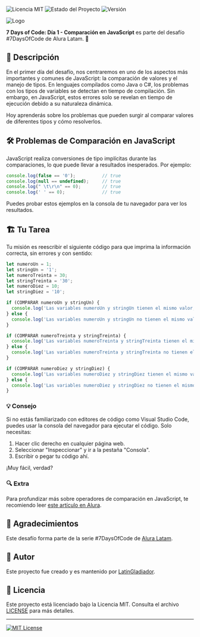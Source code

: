 ![Licencia MIT](https://img.shields.io/badge/licencia-MIT-blue.svg)
![Estado del Proyecto](https://img.shields.io/badge/estado-en%20progreso-yellow.svg)
![Versión](https://img.shields.io/badge/versión-1.0.0-brightgreen.svg)

![Logo]([https://user-images.githubusercontent.com/121910576/257302088-d2a9edb6-75e5-4118-aaba-6f53da7715dc.png](https://ci3.googleusercontent.com/meips/ADKq_NYye8g_ty_wD0XYL2GNMoDxBRpcB02j223NEnCIKMv91C9l_5f_N3N38F6JvoVwpkLhbY7i3sp5SaEjMVRInLoayPs_bzSGaWzDMCQtt6u6_sg-WvXgzvnf_2kBi05E55G_=s0-d-e1-ft#https://d335luupugsy2.cloudfront.net/cms/files/10224/1722974906/$2rp7nct8hor))

**7 Days of Code: Día 1 - Comparación en JavaScript** es parte del desafío #7DaysOfCode de Alura Latam. 🎉

## 🚀 Descripción

En el primer día del desafío, nos centraremos en uno de los aspectos más importantes y comunes de JavaScript: la comparación de valores y el manejo de tipos. En lenguajes compilados como Java o C#, los problemas con los tipos de variables se detectan en tiempo de compilación. Sin embargo, en JavaScript, estos errores solo se revelan en tiempo de ejecución debido a su naturaleza dinámica.

Hoy aprenderás sobre los problemas que pueden surgir al comparar valores de diferentes tipos y cómo resolverlos.

## 🛠️ Problemas de Comparación en JavaScript

JavaScript realiza conversiones de tipo implícitas durante las comparaciones, lo que puede llevar a resultados inesperados. Por ejemplo:

```javascript
console.log(false == '0');          // true
console.log(null == undefined);     // true
console.log(" \t\r\n" == 0);        // true
console.log(' ' == 0);              // true
```

Puedes probar estos ejemplos en la consola de tu navegador para ver los resultados.

## 🏗️ Tu Tarea

Tu misión es reescribir el siguiente código para que imprima la información correcta, sin errores y con sentido:

```javascript
let numeroUn = 1;
let stringUn = '1';
let numeroTreinta = 30;
let stringTreinta = '30';
let numeroDiez = 10;
let stringDiez = '10';

if (COMPARAR numeroUn y stringUn) {
  console.log('Las variables numeroUn y stringUn tienen el mismo valor, pero tipos diferentes');
} else {
  console.log('Las variables numeroUn y stringUn no tienen el mismo valor');
}

if (COMPARAR numeroTreinta y stringTreinta) {
  console.log('Las variables numeroTreinta y stringTreinta tienen el mismo valor y el mismo tipo');
} else {
  console.log('Las variables numeroTreinta y stringTreinta no tienen el mismo tipo');
}

if (COMPARAR numeroDiez y stringDiez) {
  console.log('Las variables numeroDiez y stringDiez tienen el mismo valor, pero tipos diferentes');
} else {
  console.log('Las variables numeroDiez y stringDiez no tienen el mismo valor');
}
```

### 💡 Consejo

Si no estás familiarizado con editores de código como Visual Studio Code, puedes usar la consola del navegador para ejecutar el código. Solo necesitas:

1. Hacer clic derecho en cualquier página web.
2. Seleccionar "Inspeccionar" y ir a la pestaña "Consola".
3. Escribir o pegar tu código ahí.

¡Muy fácil, verdad?

### 🔍 Extra

Para profundizar más sobre operadores de comparación en JavaScript, te recomiendo leer [este artículo en Alura](https://www.alura.com.br/artigos/operadores-comparacao-javascript).

## 🙏 Agradecimientos

Este desafío forma parte de la serie #7DaysOfCode de [Alura Latam](https://www.alura.com.br/).

## 👤 Autor

Este proyecto fue creado y es mantenido por [LatinGladiador](https://github.com/LatinGladiador).

## 📜 Licencia

Este proyecto está licenciado bajo la Licencia MIT. Consulta el archivo [LICENSE](LICENSE) para más detalles.

---

[![MIT License](https://img.shields.io/badge/License-MIT-yellow.svg)](https://opensource.org/licenses/MIT)
